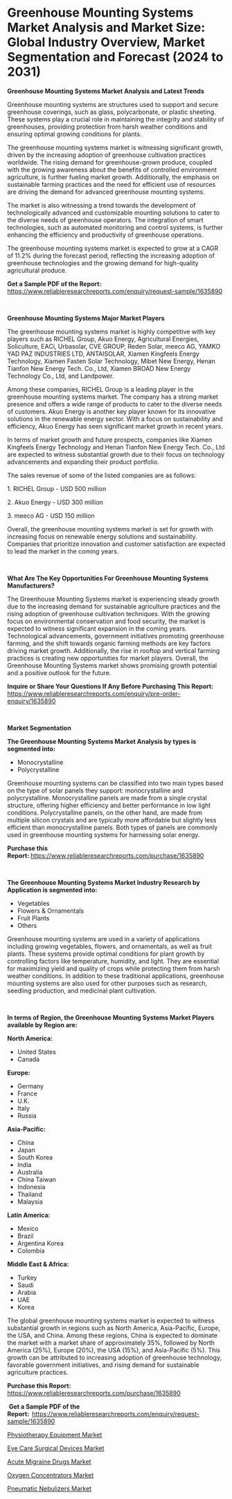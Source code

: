 <p><h1>Greenhouse Mounting Systems Market Analysis and Market Size: Global Industry Overview, Market Segmentation and Forecast (2024 to 2031)</h1></p><p><strong>Greenhouse Mounting Systems Market Analysis and Latest Trends</strong></p>
<p><p>Greenhouse mounting systems are structures used to support and secure greenhouse coverings, such as glass, polycarbonate, or plastic sheeting. These systems play a crucial role in maintaining the integrity and stability of greenhouses, providing protection from harsh weather conditions and ensuring optimal growing conditions for plants.</p><p>The greenhouse mounting systems market is witnessing significant growth, driven by the increasing adoption of greenhouse cultivation practices worldwide. The rising demand for greenhouse-grown produce, coupled with the growing awareness about the benefits of controlled environment agriculture, is further fueling market growth. Additionally, the emphasis on sustainable farming practices and the need for efficient use of resources are driving the demand for advanced greenhouse mounting systems.</p><p>The market is also witnessing a trend towards the development of technologically advanced and customizable mounting solutions to cater to the diverse needs of greenhouse operators. The integration of smart technologies, such as automated monitoring and control systems, is further enhancing the efficiency and productivity of greenhouse operations.</p><p>The greenhouse mounting systems market is expected to grow at a CAGR of 11.2% during the forecast period, reflecting the increasing adoption of greenhouse technologies and the growing demand for high-quality agricultural produce.</p></p>
<p><strong>Get a Sample PDF of the Report:&nbsp;</strong> <a href="https://www.reliableresearchreports.com/enquiry/request-sample/1635890">https://www.reliableresearchreports.com/enquiry/request-sample/1635890</a></p>
<p>&nbsp;</p>
<p><strong>Greenhouse Mounting Systems Major Market Players</strong></p>
<p><p>The greenhouse mounting systems market is highly competitive with key players such as RICHEL Group, Akuo Energy, Agricultural Energies, Soliculture, EACi, Urbasolar, CVE GROUP, Reden Solar, meeco AG, YAMKO YAD PAZ INDUSTRIES LTD, ANTAISOLAR, Xiamen Kingfeels Energy Technology, Xiamen Fasten Solar Technology, Mibet New Energy, Henan Tianfon New Energy Tech. Co., Ltd, Xiamen BROAD New Energy Technology Co., Ltd, and Landpower.</p><p>Among these companies, RICHEL Group is a leading player in the greenhouse mounting systems market. The company has a strong market presence and offers a wide range of products to cater to the diverse needs of customers. Akuo Energy is another key player known for its innovative solutions in the renewable energy sector. With a focus on sustainability and efficiency, Akuo Energy has seen significant market growth in recent years.</p><p>In terms of market growth and future prospects, companies like Xiamen Kingfeels Energy Technology and Henan Tianfon New Energy Tech. Co., Ltd are expected to witness substantial growth due to their focus on technology advancements and expanding their product portfolio.</p><p>The sales revenue of some of the listed companies are as follows:</p><p>1. RICHEL Group - USD 500 million</p><p>2. Akuo Energy - USD 300 million</p><p>3. meeco AG - USD 150 million</p><p>Overall, the greenhouse mounting systems market is set for growth with increasing focus on renewable energy solutions and sustainability. Companies that prioritize innovation and customer satisfaction are expected to lead the market in the coming years.</p></p>
<p>&nbsp;</p>
<p><strong>What Are The Key Opportunities For Greenhouse Mounting Systems Manufacturers?</strong></p>
<p><p>The Greenhouse Mounting Systems market is experiencing steady growth due to the increasing demand for sustainable agriculture practices and the rising adoption of greenhouse cultivation techniques. With the growing focus on environmental conservation and food security, the market is expected to witness significant expansion in the coming years. Technological advancements, government initiatives promoting greenhouse farming, and the shift towards organic farming methods are key factors driving market growth. Additionally, the rise in rooftop and vertical farming practices is creating new opportunities for market players. Overall, the Greenhouse Mounting Systems market shows promising growth potential and a positive outlook for the future.</p></p>
<p><strong>Inquire or Share Your Questions If Any Before Purchasing This Report:</strong> <a href="https://www.reliableresearchreports.com/enquiry/pre-order-enquiry/1635890">https://www.reliableresearchreports.com/enquiry/pre-order-enquiry/1635890</a></p>
<p>&nbsp;</p>
<p><strong>Market Segmentation</strong></p>
<p><strong>The Greenhouse Mounting Systems Market Analysis by types is segmented into:</strong></p>
<p><ul><li>Monocrystalline</li><li>Polycrystalline</li></ul></p>
<p><p>Greenhouse mounting systems can be classified into two main types based on the type of solar panels they support: monocrystalline and polycrystalline. Monocrystalline panels are made from a single crystal structure, offering higher efficiency and better performance in low light conditions. Polycrystalline panels, on the other hand, are made from multiple silicon crystals and are typically more affordable but slightly less efficient than monocrystalline panels. Both types of panels are commonly used in greenhouse mounting systems for harnessing solar energy.</p></p>
<p><strong>Purchase this Report:&nbsp;</strong><a href="https://www.reliableresearchreports.com/purchase/1635890">https://www.reliableresearchreports.com/purchase/1635890</a></p>
<p>&nbsp;</p>
<p><strong>The Greenhouse Mounting Systems Market Industry Research by Application is segmented into:</strong></p>
<p><ul><li>Vegetables</li><li>Flowers & Ornamentals</li><li>Fruit Plants</li><li>Others</li></ul></p>
<p><p>Greenhouse mounting systems are used in a variety of applications including growing vegetables, flowers, and ornamentals, as well as fruit plants. These systems provide optimal conditions for plant growth by controlling factors like temperature, humidity, and light. They are essential for maximizing yield and quality of crops while protecting them from harsh weather conditions. In addition to these traditional applications, greenhouse mounting systems are also used for other purposes such as research, seedling production, and medicinal plant cultivation.</p></p>
<p>&nbsp;</p>
<p><strong>In terms of Region, the Greenhouse Mounting Systems Market Players available by Region are:</strong></p>
<p>
    <p> <strong> North America: </strong>
        <ul>
            <li>United States</li>
            <li>Canada</li>
        </ul>
        </p> 
    <p> <strong> Europe: </strong>
        <ul>
            <li>Germany</li>
            <li>France</li>
            <li>U.K.</li>
            <li>Italy</li>
            <li>Russia</li>
        </ul>
        </p> 
    <p> <strong> Asia-Pacific: </strong>
        <ul>
            <li>China</li>
            <li>Japan</li>
            <li>South Korea</li>
            <li>India</li>
            <li>Australia</li>
            <li>China Taiwan</li>
            <li>Indonesia</li>
            <li>Thailand</li>
            <li>Malaysia</li>
        </ul>
        </p> 
    <p> <strong> Latin America: </strong>
        <ul>
            <li>Mexico</li>
            <li>Brazil</li>
            <li>Argentina Korea</li>
            <li>Colombia</li>
        </ul>
        </p> 
    <p> <strong> Middle East & Africa: </strong>
        <ul>
            <li>Turkey</li>
            <li>Saudi</li>
            <li>Arabia</li>
            <li>UAE</li>
            <li>Korea</li>
        </ul>
    </p>
    </p>
<p><p>The global greenhouse mounting systems market is expected to witness substantial growth in regions such as North America, Asia-Pacific, Europe, the USA, and China. Among these regions, China is expected to dominate the market with a market share of approximately 35%, followed by North America (25%), Europe (20%), the USA (15%), and Asia-Pacific (5%). This growth can be attributed to increasing adoption of greenhouse technology, favorable government initiatives, and rising demand for sustainable agriculture practices.</p></p>
<p><strong>Purchase this Report: </strong><a href="https://www.reliableresearchreports.com/purchase/1635890">https://www.reliableresearchreports.com/purchase/1635890</a></p>
<p>&nbsp;<strong>Get a Sample PDF of the Report:&nbsp;&nbsp;</strong><a href="https://www.reliableresearchreports.com/enquiry/request-sample/1635890">https://www.reliableresearchreports.com/enquiry/request-sample/1635890</a></p>
<p><strong></strong></p>
<p><p><a href="https://medium.com/@emilywest91/physiotherapy-equipment-market-size-reveals-the-best-marketing-channels-in-global-industry-8fba1ea9de8f">Physiotherapy Equipment Market</a></p><p><a href="https://medium.com/@frankpeters35/eye-care-surgical-devices-market-report-reveals-the-latest-trends-and-growth-opportunities-of-this-48c4c2fe5314">Eye Care Surgical Devices Market</a></p><p><a href="https://github.com/wusalecollins540tpqoz/Market-Research-Report-List-1/blob/main/acute-migraine-drugs-market.md">Acute Migraine Drugs Market</a></p><p><a href="https://medium.com/@kathyburton10/oxygen-concentrators-market-research-report-its-history-and-forecast-2024-to-2031-1ab5973fc999">Oxygen Concentrators Market</a></p><p><a href="https://medium.com/@emilywest91/pneumatic-nebulizers-market-the-key-to-successful-business-strategy-forecast-till-2031-ddb22724c7c8">Pneumatic Nebulizers Market</a></p></p>
